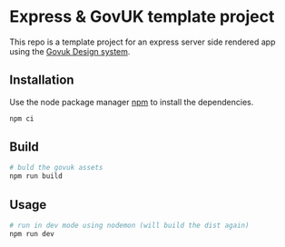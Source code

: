 # Express & GovUK template project

This repo is a template project for an express server side rendered app using the [Govuk Design system](https://design-system.service.gov.uk/).

## Installation

Use the node package manager [npm](https://www.npmjs.com/) to install the dependencies.

```bash
npm ci
```

## Build
```bash
# buld the govuk assets
npm run build
```
## Usage

```bash
# run in dev mode using nodemon (will build the dist again)
npm run dev
```